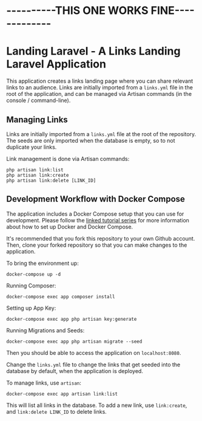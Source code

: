 # ----------THIS ONE WORKS FINE-------------
# Landing Laravel - A Links Landing Laravel Application

This application creates a links landing page where you can share relevant links to an audience.
Links are initially imported from a `links.yml` file in the root of the application, and can be managed via Artisan commands (in the console / command-line).


## Managing Links
Links are initially imported from a `links.yml` file at the root of the repository. The seeds are only imported when the database is empty, so to not duplicate your links.

Link management is done via Artisan commands:

```shell
php artisan link:list
php artisan link:create
php artisan link:delete [LINK_ID]
```

## Development Workflow with Docker Compose
The application includes a Docker Compose setup that you can use for development. 
Please follow the [linked tutorial series](https://www.digitalocean.com/community/tutorial_series/how-to-build-a-links-landing-page-in-php-with-laravel-and-docker-compose) for more information about how to set up Docker and Docker Compose.

It's recommended that you fork this repository to your own Github account. 
Then, clone your forked repository so that you can make changes to the application.

To bring the environment up:

```shell
docker-compose up -d
```

Running Composer:

```shell
docker-compose exec app composer install
```

Setting up App Key:
```shell
docker-compose exec app php artisan key:generate
```

Running Migrations and Seeds:
```shell
docker-compose exec app php artisan migrate --seed
```

Then you should be able to access the application on `localhost:8080`.

Change the `links.yml` file to change the links that get seeded into the database by default, when the application is deployed.

To manage links, use `artisan`:

```shell
docker-compose exec app artisan link:list
```

This will list all links in the database. To add a new link, use `link:create`, and `link:delete LINK_ID` to delete links.


